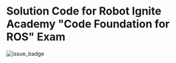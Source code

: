 # Solution Code for Robot Ignite Academy "Code Foundation for ROS" Exam


![issue_badge](https://img.shields.io/badge/Exam%20Score-9/10-green) 
